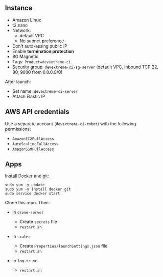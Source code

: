 ## Instance

- Amazon Linux
- t2.nano
- Network:
    - default VPC
    - No subnet preference
- Don't auto-assing public IP
- Enable **termination protection**
- 8G Magnetic
- Tags: `Product=devextreme-ci`
- Security group: `devextreme-ci-sg-server` (default VPC, inbound TCP 22, 80, 9000 from 0.0.0.0/0)

After launch:

- Set name: `devextreme-ci-server`
- Attach Elastic IP

## AWS API credentials

Use a separate account (`devextreme-ci-robot`) with the following permissions:

- `AmazonEC2FullAccess`
- `AutoScalingFullAccess`
- `AmazonSSMFullAccess`

## Apps

Install Docker and git:

```
sudo yum -y update
sudo yum -y install docker git
sudo service docker start
```

Clone this repo. Then:

- In `drone-server`
    - Create `secrets` file
    - `restart.sh`

- In `scaler`
    - Create `Properties/launchSettings.json` file
    - `restart.sh`

- In `log-trunc`
    - `restart.sh`
